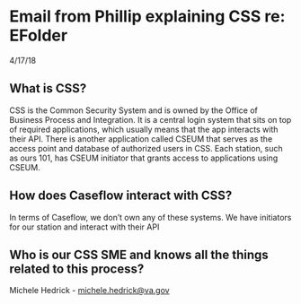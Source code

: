# Email from Phillip explaining CSS re: EFolder
4/17/18


## What is CSS?
CSS is the Common Security System and is owned by the Office of Business Process and Integration. It is a central login system that sits on top of required applications, which usually means that the app interacts with their API. There is another application called CSEUM that serves as the access point and database of authorized users in CSS. Each station, such as ours 101, has CSEUM initiator that grants access to applications using CSEUM.

## How does Caseflow interact with CSS?
In terms of Caseflow, we don’t own any of these systems. We have initiators for our station and interact with their API

## Who is our CSS SME and knows all the things related to this process?
Michele Hedrick - [michele.hedrick@va.gov](mailto:michele.hedrick@va.gov)


